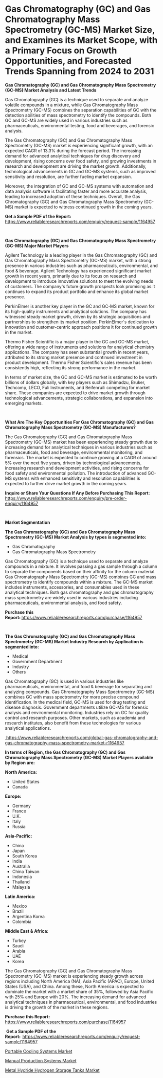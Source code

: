<p><h1>Gas Chromatography (GC) and Gas Chromatography Mass Spectrometry (GC-MS) Market Size, and Examines its Market Scope, with a Primary Focus on Growth Opportunities, and Forecasted Trends Spanning from 2024 to 2031</h1></p><p><strong>Gas Chromatography (GC) and Gas Chromatography Mass Spectrometry (GC-MS) Market Analysis and Latest Trends</strong></p>
<p><p>Gas Chromatography (GC) is a technique used to separate and analyze volatile compounds in a mixture, while Gas Chromatography Mass Spectrometry (GC-MS) combines the separation capabilities of GC with the detection abilities of mass spectrometry to identify the compounds. Both GC and GC-MS are widely used in various industries such as pharmaceuticals, environmental testing, food and beverages, and forensic analysis.</p><p>The Gas Chromatography (GC) and Gas Chromatography Mass Spectrometry (GC-MS) market is experiencing significant growth, with an expected CAGR of 13.3% during the forecast period. The increasing demand for advanced analytical techniques for drug discovery and development, rising concerns over food safety, and growing investments in research and development are driving the market growth. Additionally, technological advancements in GC and GC-MS systems, such as improved sensitivity and resolution, are further fueling market expansion.</p><p>Moreover, the integration of GC and GC-MS systems with automation and data analysis software is facilitating faster and more accurate analysis, leading to increased adoption of these techniques. Overall, the Gas Chromatography (GC) and Gas Chromatography Mass Spectrometry (GC-MS) market is expected to witness continued growth in the coming years.</p></p>
<p><strong>Get a Sample PDF of the Report:&nbsp;</strong> <a href="https://www.reliableresearchreports.com/enquiry/request-sample/1164957">https://www.reliableresearchreports.com/enquiry/request-sample/1164957</a></p>
<p>&nbsp;</p>
<p><strong>Gas Chromatography (GC) and Gas Chromatography Mass Spectrometry (GC-MS) Major Market Players</strong></p>
<p><p>Agilent Technology is a leading player in the Gas Chromatography (GC) and Gas Chromatography Mass Spectrometry (GC-MS) market, with a strong presence in various industries such as pharmaceuticals, environmental, and food & beverage. Agilent Technology has experienced significant market growth in recent years, primarily due to its focus on research and development to introduce innovative solutions to meet the evolving needs of customers. The company's future growth prospects look promising as it continues to expand its product portfolio and enhance its global market presence.</p><p>PerkinElmer is another key player in the GC and GC-MS market, known for its high-quality instruments and analytical solutions. The company has witnessed steady market growth, driven by its strategic acquisitions and partnerships to strengthen its market position. PerkinElmer's dedication to innovation and customer-centric approach positions it for continued growth in the market.</p><p>Thermo Fisher Scientific is a major player in the GC and GC-MS market, offering a wide range of instruments and solutions for analytical chemistry applications. The company has seen substantial growth in recent years, attributed to its strong market presence and continued investment in product development. Thermo Fisher Scientific's sales revenue has been consistently high, reflecting its strong performance in the market.</p><p>In terms of market size, the GC and GC-MS market is estimated to be worth billions of dollars globally, with key players such as Shimadzu, Bruker, Techcomp, LECO, Fuli Instruments, and Beifenruili competing for market share. These companies are expected to drive market growth through technological advancements, strategic collaborations, and expansion into emerging markets.</p></p>
<p>&nbsp;</p>
<p><strong>What Are The Key Opportunities For Gas Chromatography (GC) and Gas Chromatography Mass Spectrometry (GC-MS) Manufacturers?</strong></p>
<p><p>The Gas Chromatography (GC) and Gas Chromatography Mass Spectrometry (GC-MS) market has been experiencing steady growth due to increasing demand for analytical techniques in various industries such as pharmaceuticals, food and beverage, environmental monitoring, and forensics. The market is expected to continue growing at a CAGR of around 5% over the next five years, driven by technological advancements, increasing research and development activities, and rising concerns for food safety and environmental pollution. The introduction of advanced GC-MS systems with enhanced sensitivity and resolution capabilities is expected to further drive market growth in the coming years.</p></p>
<p><strong>Inquire or Share Your Questions If Any Before Purchasing This Report:</strong> <a href="https://www.reliableresearchreports.com/enquiry/pre-order-enquiry/1164957">https://www.reliableresearchreports.com/enquiry/pre-order-enquiry/1164957</a></p>
<p>&nbsp;</p>
<p><strong>Market Segmentation</strong></p>
<p><strong>The Gas Chromatography (GC) and Gas Chromatography Mass Spectrometry (GC-MS) Market Analysis by types is segmented into:</strong></p>
<p><ul><li>Gas Chromatography</li><li>Gas Chromatography Mass Spectrometry</li></ul></p>
<p><p>Gas Chromatography (GC) is a technique used to separate and analyze compounds in a mixture. It involves passing a gas sample through a column to separate the components based on their affinity for the column material. Gas Chromatography Mass Spectrometry (GC-MS) combines GC and mass spectrometry to identify compounds within a mixture. The GC-MS market includes instruments, accessories, and consumables used in these analytical techniques. Both gas chromatography and gas chromatography mass spectrometry are widely used in various industries including pharmaceuticals, environmental analysis, and food safety.</p></p>
<p><strong>Purchase this Report:&nbsp;</strong><a href="https://www.reliableresearchreports.com/purchase/1164957">https://www.reliableresearchreports.com/purchase/1164957</a></p>
<p>&nbsp;</p>
<p><strong>The Gas Chromatography (GC) and Gas Chromatography Mass Spectrometry (GC-MS) Market Industry Research by Application is segmented into:</strong></p>
<p><ul><li>Medical</li><li>Government Department</li><li>Industry</li><li>Others</li></ul></p>
<p><p>Gas Chromatography (GC) is used in various industries like pharmaceuticals, environmental, and food & beverage for separating and analyzing compounds. Gas Chromatography Mass Spectrometry (GC-MS) combines GC with mass spectrometry for more precise compound identification. In the medical field, GC-MS is used for drug testing and disease diagnosis. Government departments utilize GC-MS for forensic analysis and environmental monitoring. Industries rely on GC for quality control and research purposes. Other markets, such as academia and research institutes, also benefit from these technologies for various analytical applications.</p></p>
<p><a href="https://www.reliableresearchreports.com/global-gas-chromatography-and-gas-chromatography-mass-spectrometry-market-r1164957">&nbsp;https://www.reliableresearchreports.com/global-gas-chromatography-and-gas-chromatography-mass-spectrometry-market-r1164957</a></p>
<p><strong>In terms of Region, the Gas Chromatography (GC) and Gas Chromatography Mass Spectrometry (GC-MS) Market Players available by Region are:</strong></p>
<p>
    <p> <strong> North America: </strong>
        <ul>
            <li>United States</li>
            <li>Canada</li>
        </ul>
        </p> 
    <p> <strong> Europe: </strong>
        <ul>
            <li>Germany</li>
            <li>France</li>
            <li>U.K.</li>
            <li>Italy</li>
            <li>Russia</li>
        </ul>
        </p> 
    <p> <strong> Asia-Pacific: </strong>
        <ul>
            <li>China</li>
            <li>Japan</li>
            <li>South Korea</li>
            <li>India</li>
            <li>Australia</li>
            <li>China Taiwan</li>
            <li>Indonesia</li>
            <li>Thailand</li>
            <li>Malaysia</li>
        </ul>
        </p> 
    <p> <strong> Latin America: </strong>
        <ul>
            <li>Mexico</li>
            <li>Brazil</li>
            <li>Argentina Korea</li>
            <li>Colombia</li>
        </ul>
        </p> 
    <p> <strong> Middle East & Africa: </strong>
        <ul>
            <li>Turkey</li>
            <li>Saudi</li>
            <li>Arabia</li>
            <li>UAE</li>
            <li>Korea</li>
        </ul>
    </p>
    </p>
<p><p>The Gas Chromatography (GC) and Gas Chromatography Mass Spectrometry (GC-MS) market is experiencing steady growth across regions including North America (NA), Asia Pacific (APAC), Europe, United States (USA), and China. Among these, North America is expected to dominate the market with a market share of 35%, followed by Asia Pacific with 25% and Europe with 20%. The increasing demand for advanced analytical techniques in pharmaceutical, environmental, and food industries is driving the growth of the market in these regions.</p></p>
<p><strong>Purchase this Report: </strong><a href="https://www.reliableresearchreports.com/purchase/1164957">https://www.reliableresearchreports.com/purchase/1164957</a></p>
<p>&nbsp;<strong>Get a Sample PDF of the Report:&nbsp;&nbsp;</strong><a href="https://www.reliableresearchreports.com/enquiry/request-sample/1164957">https://www.reliableresearchreports.com/enquiry/request-sample/1164957</a></p>
<p><strong></strong></p>
<p><p><a href="https://view.publitas.com/reportprime-1/portable-cooling-systems-market-trends-and-market-analysis-forecasted-for-period-2024-2031/">Portable Cooling Systems Market</a></p><p><a href="https://view.publitas.com/reportprime-1/manual-production-systems-market-the-key-to-successful-business-strategy-forecast-till-2031/">Manual Production Systems Market</a></p><p><a href="https://view.publitas.com/reportprime-1/metal-hydride-hydrogen-storage-tanks-market-trends-and-market-analysis-forecasted-for-period-2024-2031/">Metal Hydride Hydrogen Storage Tanks Market</a></p></p>